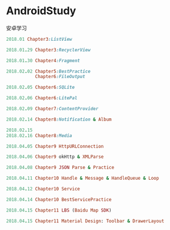 # AndroidStudy
安卓学习


```ruby
2018.01 Chapter3:ListView
```
```ruby
2018.01.29 Chapter3:RecyclerView
```
```ruby
2018.01.30 Chapter4:Fragment
```
```ruby
2018.02.02 Chapter5:BestPractice
           Chapter6:FileOutput
```

```ruby
2018.02.05 Chapter6:SQLite
```

```ruby
2018.02.06 Chapter6:LitePal
```
```ruby
2018.02.09 Chapter7:ContentProvider
```

```ruby
2018.02.14 Chapter8:Notification & Album
```

```ruby
2018.02.15
2018.02.16 Chapter8:Media
```
```ruby
2018.04.05 Chapter9 HttpURLConnection
```
```ruby
2018.04.06 Chapter9 okHttp & XMLParse
```

```ruby
2018.04.08 Chapter9 JSON Parse & Practice
```

```ruby
2018.04.11 Chapter10 Handle & Message & HandleQueue & Loop
```

```ruby
2018.04.12 Chapter10 Service
```
```ruby
2018.04.14 Chapter10 BestServicePractice
```

```ruby
2018.04.15 Chapter11 LBS (Baidu Map SDK)
```

```ruby
2018.04.15 Chapter11 Material Design: Toolbar & DrawerLayout
```

